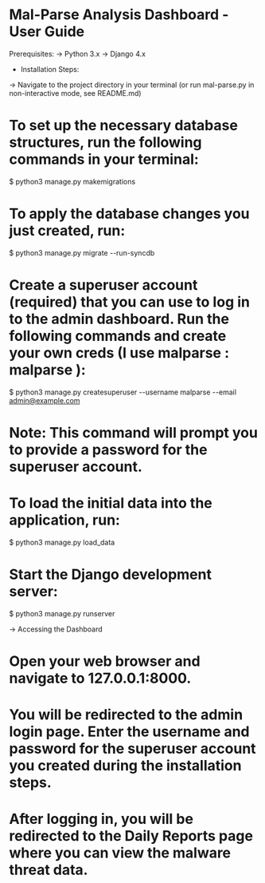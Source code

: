 # Mal-Parse Analysis Dashboard - User Guide

Prerequisites:
-> Python 3.x
-> Django 4.x

+ Installation Steps:

-> Navigate to the project directory in your terminal (or run mal-parse.py in non-interactive mode, see README.md)

# To set up the necessary database structures, run the following commands in your terminal:

$ python3 manage.py makemigrations

# To apply the database changes you just created, run:

$ python3 manage.py migrate --run-syncdb

# Create a superuser account (required) that you can use to log in to the admin dashboard. Run the following commands and create your own creds (I use malparse : malparse ):

$ python3 manage.py createsuperuser --username malparse --email admin@example.com

# Note: This command will prompt you to provide a password for the superuser account.

# To load the initial data into the application, run:

$ python3 manage.py load_data

# Start the Django development server:

$ python3 manage.py runserver

-> Accessing the Dashboard

# Open your web browser and navigate to 127.0.0.1:8000.

# You will be redirected to the admin login page. Enter the username and password for the superuser account you created during the installation steps.
# After logging in, you will be redirected to the Daily Reports page where you can view the malware threat data.
